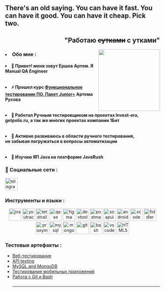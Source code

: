 <h2 align="left">There's an old saying. You can have it fast. You can have it good. You can have it cheap. Pick two.</h2>

<h2 align="Right">"Работаю <del>сутками</del> с утками"</h2>
<img align="right" height="200" src="https://media0.giphy.com/media/v1.Y2lkPTc5MGI3NjExZGh3ZHN3eXR4YXp3bzVsZWtxaWZqemJzeHRxZmJqZDR2cHc3bnVvbiZlcD12MV9pbnRlcm5hbF9naWZfYnlfaWQmY3Q9Zw/HzPtbOKyBoBFsK4hyc/giphy.gif"  />

 <h3><li>Обо мне : </li></h3>

<h4><li>🚀   Привет! меня зовут Ершов Артем. Я Manual QA Engineer</li>
<br></br>
<li>⚡   Прошел курс <a href="https://github.com/OHacksley/OHacksley/blob/main/%D0%A1%D0%B5%D1%80%D1%82%D0%B8%D1%84%D0%B8%D0%BA%D0%B0%D1%82%20%D0%BE%D0%B1%20%D0%BE%D0%BA%D0%BE%D0%BD%D1%87%D0%B0%D0%BD%D0%B8%D0%B8%20%D0%BA%D1%83%D1%80%D1%81%D0%B0.pdf"> Функциональное тестирование ПО. Пакет Junior+</a> Артема Русова</li>
<br></br>
<li>💼   Работал Ручным тестировщиком на проектах Invest-era, getpolis.ru, а так же многих проектах компании 1Бит </li>
<br></br>
<li>📙   Активно развиваюсь в области ручного тестирования, <br>не забывая погружаться в вопросы автоматизации</br></li>
<br></br>
<li>📖   Изучаю ЯП Java на платформе JavaRush</li></h4>



### 🤝 Социальные сети :

  <div id="badges">
    <a href="https://t.me/OHacksley" target="_blank">
      <img src="https://cdn-icons-png.flaticon.com/512/2111/2111646.png" width="40" height="40" alt="telegram" />
    </a>
  </div>

### Инструменты и языки : 

<p align="center">
<img src="https://cdn.jsdelivr.net/gh/devicons/devicon/icons/jira/jira-original.svg" title="jira" alt="jira" width="40" height="40"/>
<img src="https://upload.wikimedia.org/wikipedia/commons/thumb/8/8d/YouTrack_Icon.svg/1024px-YouTrack_Icon.svg.png?20200803082248" title="youtrack" alt="youtrack" width="40" height="40"/>
<img src="https://codahosted.io/packs/21236/unversioned/assets/LOGO/ba1091c59bab89cd2fd0f289622731fe16113d7b00905abe64759c313a4b73b76c1b0426076ed76cb74752234c734131df46992d5b8b48fc13e264240e4f7119f736cfeb64df36ded54b5cbf6198b9cadedf18dd0cac5c7dbcd16e6336c29363cd1292ba" title="testrail" alt="tetstrail" width="40" height="40"/>
<img src="https://luna1.co/eb0187.png" title="qase" alt="qase" width="40" height="40"/>
<img src="https://cdn.jsdelivr.net/gh/devicons/devicon/icons/figma/figma-original.svg" title="figma" alt="figma" width="40" height="40"/>
<img src="https://d33wubrfki0l68.cloudfront.net/38b5c953a4667366685d55db55d057c86db1fc54/a0fdc/static/acae6b24d940347661ca901ea07f47c1/chrome-dev-logo-icon.png" title="devtools" alt="devtools" width="40" height="40"/>
<img src="https://www.svgrepo.com/show/354202/postman-icon.svg" title="postman" alt="postman" width="40" height="40"/>
<img src="https://encrypted-tbn0.gstatic.com/images?q=tbn:ANd9GcTDLj-17hLuPse4K5lo4VLNFRn89rjLSB-KKIZMdNjB0Q&s" title="soapui" alt="soapui" width="40" height="40"/>
 <img src="https://cdn.jsdelivr.net/gh/devicons/devicon/icons/androidstudio/androidstudio-original.svg" title="android-studio" alt="android-studio" width="40" height="40"/>
<img src="https://cdn.jsdelivr.net/gh/devicons/devicon/icons/xcode/xcode-original.svg" title="xcode" alt="xcode" width="40" height="40"/>
<img src="https://www.megaleechers.com/storage/Fiddler-Everywhere-Icon.png" title="fiddler" alt="fiddler" width="40" height="40"/>
<img src="https://ph-files.imgix.net/f1aba60e-b071-4afd-bde6-7c123853a3ae.png?auto=format" title="proxyman" alt="proxyman" width="40" height="40"/>
<img src="https://cdn.jsdelivr.net/gh/devicons/devicon/icons/mysql/mysql-original.svg" title="mysql" alt="mysql" width="40" height="40"/>
<img src="https://cdn.jsdelivr.net/gh/devicons/devicon/icons/mongodb/mongodb-original.svg" title="mongodb" alt="mongodb" width="40" height="40"/>
<img src="https://cdn.jsdelivr.net/gh/devicons/devicon/icons/git/git-original.svg" title="git" alt="git" width="40" height="40"/>
<img src="https://upload.wikimedia.org/wikipedia/commons/thumb/4/4b/Bash_Logo_Colored.svg/1024px-Bash_Logo_Colored.svg.png?20180723054350" title="bash" alt="bash" width="40" height="40"/>
<img src="https://cdn.jsdelivr.net/gh/devicons/devicon/icons/vscode/vscode-original.svg" title="vscode" alt="vscode" width="40" height="40"/>
<img src="https://cdn-icons-png.flaticon.com/512/919/919827.png" title="HTML5" alt="HTML5" width="40" height="40"/>
</p>

### Тестовые артефакты : 

<p> 
 <ul>
  <li>  <a href="https://github.com/OHacksley/Web">Веб-тестирование </a>  </li>
  <li>  <a href="https://github.com/OHacksley/API">API testing</a>  </li>
 <li>  <a href="https://github.com/OHacksley/Database/tree/main">MySQL and MongoDB</a>  </li>
<li>  <a href="https://github.com/OHacksley/Mobile/blob/main/">Тестирование мобильных приложений</a>  </li>
<li>  <a href="https://github.com/OHacksley/git_bash-github-/blob/main/">Работа с Git и Bash </a>  </li>
</p>

###
---
